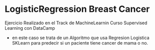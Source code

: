 # LogisticRegression Breast Cancer

Ejercicio Realizado en el Track de MachineLearnin Curso Supervised Learning con DataCamp
- en este caso se trata de un Algoritmo que usa Regresion Logistica SKLearn para predecir si un paciente tiene cancer de mama o no.